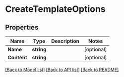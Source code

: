 # CreateTemplateOptions

## Properties

Name | Type | Description | Notes
------------ | ------------- | ------------- | -------------
**Name** | **string** |  | [optional] 
**Content** | **string** |  | [optional] 

[[Back to Model list]](../README#documentation-for-models) [[Back to API list]](../README#documentation-for-api-endpoints) [[Back to README]](../README)


